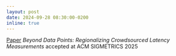 ```yaml
---
layout: post
date: 2024-09-28 08:30:00-0200
inline: true
---
```


[Paper](https://arxiv.org/pdf/2405.11138) *Beyond Data Points: Regionalizing Crowdsourced Latency Measurements* accepted at ACM SIGMETRICS 2025